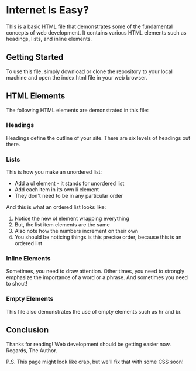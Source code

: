 # Internet Is Easy?

This is a basic HTML file that demonstrates some of the fundamental concepts of web development. It contains various HTML elements such as headings, lists, and inline elements.

## Getting Started

To use this file, simply download or clone the repository to your local machine and open the index.html file in your web browser.

## HTML Elements

The following HTML elements are demonstrated in this file:

### Headings

Headings define the outline of your site. There are six levels of headings out there.

### Lists

This is how you make an unordered list:

- Add a ul element - it stands for unordered list
- Add each item in its own li element
- They don't need to be in any particular order

And this is what an ordered list looks like:

1. Notice the new ol element wrapping everything
2. But, the list item elements are the same
3. Also note how the numbers increment on their own
4. You should be noticing things is this precise order, because this is an ordered list

### Inline Elements

Sometimes, you need to draw attention. Other times, you need to strongly emphasize the importance of a word or a phrase. And sometimes you need to shout!

### Empty Elements

This file also demonstrates the use of empty elements such as hr and br.

## Conclusion

Thanks for reading! Web development should be getting easier now. Regards, The Author.

P.S. This page might look like crap, but we'll fix that with some CSS soon!
